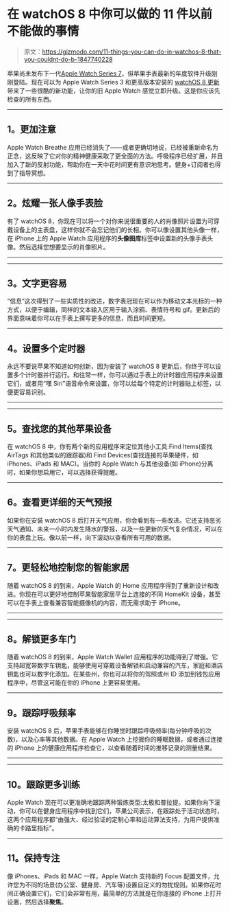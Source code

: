 # 在 watchOS 8 中你可以做的 11 件以前不能做的事情

> 原文：<https://gizmodo.com/11-things-you-can-do-in-watchos-8-that-you-couldnt-do-b-1847740228>

苹果尚未发布下一代[Apple Watch Series 7](https://gizmodo.com/the-apple-watch-series-7-is-here-1847665171)，但苹果手表最新的年度软件升级刚刚登陆。现在可以为 Apple Watch Series 3 和更高版本安装的 [watchOS 8 更新](https://gizmodo.com/with-watchos-8-apple-wants-to-help-you-chill-the-hell-1847195000) 带来了一些很酷的新功能，让你的旧 Apple Watch 感觉立即升级。这是你应该先检查的所有东西。



* * *

## **1。更加注意**

Apple Watch Breathe 应用已经消失了——或者更确切地说，已经被重新命名为正念，这反映了它对你的精神健康采取了更全面的方法。呼吸程序已经扩展，并且加入了新的反射功能，帮助你在一天中花时间更有意识地思考。健身+订阅者也得到了指导冥想。

* * *

## **2。炫耀一张人像手表脸**

有了 watchOS 8，你现在可以将一个对你来说很重要的人的肖像照片设置为可穿戴设备上的主表盘，这样你就不会忘记他们的长相。你可以像设置其他头像一样，在 iPhone 上的 Apple Watch 应用程序的**头像图库**标签中设置新的头像手表头像。然后选择您想要显示的肖像照片。

* * *

* * *

## **3。文字更容易**

“信息”这次得到了一些实质性的改进，数字表冠现在可以作为移动文本光标的一种方式，以便于编辑，同样的文本输入区用于输入涂鸦、表情符号和 gif。更新后的界面意味着你可以在手表上撰写更多的信息，而且时间更短。

* * *

## **4。设置多个定时器**

永远不要说苹果不知道如何创新，因为安装了 watchOS 8 更新后，你终于可以设置多个计时器并行运行。和往常一样，你可以通过手表上的计时器应用程序来设置它们，或者用“嘿 Siri”语音命令来设置，你可以给每个特定的计时器贴上标签，以便更容易识别。

* * *

* * *

## **5。查找您的其他苹果设备**

在 watchOS 8 中，你有两个新的应用程序来定位其他小工具:Find Items(查找 AirTags 和其他类似的跟踪器)和 Find Devices(查找连接的苹果硬件，如 iPhones、iPads 和 MAC)。当你的 Apple Watch 与其他设备(如 iPhone)分离时，如果你想启用它，可以选择获得提醒。

* * *

## **6。查看更详细的天气预报**

如果你在安装 watchOS 8 后打开天气应用，你会看到有一些改进。它还支持恶劣天气通知、未来一小时内发生降水的警报，以及一些更新的天气复杂情况，可以在你的表盘上玩。像以前一样，向下滚动以查看所有可用的数据。

* * *

## **7。更轻松地控制您的智能家居**

随着 watchOS 8 的到来，Apple Watch 的 Home 应用程序得到了重新设计和改进。你现在可以更好地控制苹果智能家居平台上连接的不同 HomeKit 设备，甚至可以在手表上查看兼容智能摄像机的内容，而无需求助于 iPhone。

* * *

* * *

## **8。解锁更多车门**

随着 watchOS 8 的到来，Apple Watch Wallet 应用程序的功能得到了增强。它支持超宽带数字车钥匙，能够使用可穿戴设备解锁和启动兼容的汽车，家庭和酒店钥匙也可以数字化添加。在某些州，你也可以将你的驾照或州 ID 添加到钱包应用程序中，尽管这可能在你的 iPhone 上更容易使用。

* * *

## **9。跟踪呼吸频率**

安装 watchOS 8 后，苹果手表能够在你睡觉时跟踪呼吸频率(每分钟呼吸的次数)，以及心率等其他数据。在 Apple Watch 上挖掘你的睡眠数据，或者通过连接的 iPhone 上的健康应用程序检查它，以查看随着时间的推移记录的测量结果。

* * *

* * *

## 10。跟踪更多训练

Apple Watch 现在可以更准确地跟踪两种锻炼类型:太极和普拉提。如果你向下滚动，你可以在健身应用程序中找到它们，苹果公司表示，在跟踪处于活动状态时，这两个应用程序都“由强大、经过验证的定制心率和运动算法支持，为用户提供准确的卡路里指标”。

* * *

## **11。保持专注**

像 iPhones、iPads 和 MAC 一样，Apple Watch 支持新的 Focus 配置文件，允许您为不同的场景(办公室、健身房、汽车等)设置自定义的勿扰规则。如果你花时间正确设置它们，它们会非常有用，最简单的方法就是在你连接的 iPhone 上打开设置，然后选择**聚焦**。